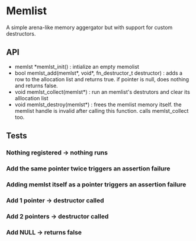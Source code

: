 # Memlist

A simple arena-like memory aggergator but with support for custom destructors.

## API

- memlst *memlst_init() : intialize an empty memolist
- bool memlst_add(memlst*, void*, fn_destructor_t destructor) : adds a row to the allocation list and returns true. if pointer is null, does nothing and returns false.
- void memlst_collect(memlst*) : run an memlist's destrutors and clear its alllocation list
- void memlst_destroy(memlst*) : frees the memlist memory itself. the memlist handle is invalid after calling this function. calls memlst_collect too.

## Tests

### Nothing registered -> nothing runs

### Add the same pointer twice triggers an assertion failure

### Adding memlst itself as a pointer triggers an assertion failure

### Add 1 pointer -> destructor called

### Add 2 pointers -> destructor called

### Add NULL -> returns false
